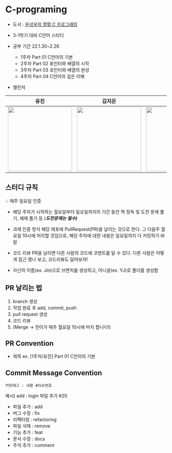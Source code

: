 # C-programing
- 도서 : [윤성우의 열혈 C 프로그래밍](https://search.shopping.naver.com/book/catalog/32466644395?NaPm=ct%3Dldhdtlag%7Cci%3D1ee778a966601be435b5aa0c60557013592860ba%7Ctr%3Dboksl1%7Csn%3D95694%7Chk%3D8db05d210bb25f268da8206d947c86278ddaccd4)

- 3-1학기 대비 C언어 스터디
- 공부 기간 22.1.30~2.26 
  - 1주차 Part 01 C언어의 기본
  - 2주차 Part 02 포인터와 배열의 시작
  - 3주차 Part 03 포인터와 배열의 완성
  - 4주차 Part 04 C언어의 깊은 이해

- 챌린저  

|유진|김지은|최수빈|신지은|
|---|---|---|---|
|<img src="https://user-images.githubusercontent.com/94737714/216596956-d74dc20b-c056-40bc-be81-7e1a0f886384.png"  width="200" height="200">|<img src="https://user-images.githubusercontent.com/94737714/216598620-c9c75d88-bdfe-4939-9c1e-f09dfe19045f.png"  width="200" height="200">|<img src="[https://user-images.githubusercontent.com/94737714/216596844-2cc0efb8-4fd1-4cd8-9af8-15b79eded0eb.png](https://user-images.githubusercontent.com/94737714/216598341-22d047ef-3fee-43c8-91ea-779ef689f842.png)"  width="200" height="200">|<img src="https://user-images.githubusercontent.com/94737714/216596844-2cc0efb8-4fd1-4cd8-9af8-15b79eded0eb.png"  width="200" height="200">|




## 스터디 규칙
💡 매주 일요일 인증

- 해당 주차가 시작하는 월요일부터 일요일까지의 기간 동안 책 정독 및 도전 문제 풀기, 예제 풀기 등 (***도전문제는 필수)***
- 과제 인증 방식
해당 레포에 PullRequest(PR)을 날리는 것으로 한다.
그 다음주 월요일 10시에 머지할 것임으로, 해당 주차에 대한 내용은 일요일까지 다 커밋하기 바람
- 코드 리뷰 
PR을 날리면 다른 사람의 코드에 코멘트를 달 수 있다. 
다른 사람은 어떻게 접근 했나 보고, 코드리뷰도 달아보자!
        
- 자신의 이름(ex. Jin)으로 브랜치를 생성하고, 이니셜(ex. YJ)로 폴더를 생성함
  
  
## PR 날리는 법

1. branch 생성
2. 작업 완료 후 add, commit, push
3. pull request 생성
4. 코드 리뷰 
5. (Merge → 진이가 매주 월요일 10시에 머지 합니다!)


## PR Convention

- 제목 ex. [1주차/유진] Part 01 C언어의 기본


## Commit Message Convention
`커밋태그 : 내용 #이슈번호`

예시) add : login 파일 추가 #20

- 파일 추가 : add
- 버그 수정 : fix
- 리팩터링 : refactoring
- 파일 삭제 : remove
- 기능 추가 : feat
- 문서 수정 : docs
- 주석 추가 : comment
